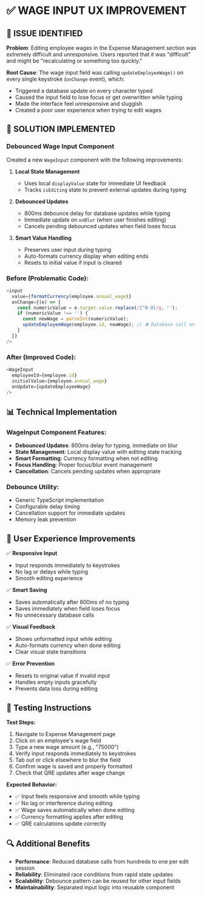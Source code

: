 # ✅ WAGE INPUT UX IMPROVEMENT

## 🚨 **ISSUE IDENTIFIED**

**Problem**: Editing employee wages in the Expense Management section was extremely difficult and unresponsive. Users reported that it was "difficult" and might be "recalculating or something too quickly."

**Root Cause**: The wage input field was calling `updateEmployeeWage()` on every single keystroke (`onChange` event), which:
- Triggered a database update on every character typed
- Caused the input field to lose focus or get overwritten while typing
- Made the interface feel unresponsive and sluggish
- Created a poor user experience when trying to edit wages

## 🔧 **SOLUTION IMPLEMENTED**

### **Debounced Wage Input Component**

Created a new `WageInput` component with the following improvements:

1. **Local State Management**
   - Uses local `displayValue` state for immediate UI feedback
   - Tracks `isEditing` state to prevent external updates during typing

2. **Debounced Updates**
   - 800ms debounce delay for database updates while typing
   - Immediate update on `onBlur` (when user finishes editing)
   - Cancels pending debounced updates when field loses focus

3. **Smart Value Handling**
   - Preserves user input during typing
   - Auto-formats currency display when editing ends
   - Resets to initial value if input is cleared

### **Before (Problematic Code):**
```javascript
<input
  value={formatCurrency(employee.annual_wage)}
  onChange={(e) => {
    const numericValue = e.target.value.replace(/[^0-9]/g, '');
    if (numericValue !== '') {
      const newWage = parseInt(numericValue);
      updateEmployeeWage(employee.id, newWage); // ❌ Database call on every keystroke!
    }
  }}
/>
```

### **After (Improved Code):**
```javascript
<WageInput
  employeeId={employee.id}
  initialValue={employee.annual_wage}
  onUpdate={updateEmployeeWage}
/>
```

## 📊 **Technical Implementation**

### **WageInput Component Features:**
- **Debounced Updates**: 800ms delay for typing, immediate on blur
- **State Management**: Local display value with editing state tracking
- **Smart Formatting**: Currency formatting when not editing
- **Focus Handling**: Proper focus/blur event management
- **Cancellation**: Cancels pending updates when appropriate

### **Debounce Utility:**
- Generic TypeScript implementation
- Configurable delay timing
- Cancellation support for immediate updates
- Memory leak prevention

## 🎯 **User Experience Improvements**

✅ **Responsive Input**
- Input responds immediately to keystrokes
- No lag or delays while typing
- Smooth editing experience

✅ **Smart Saving**
- Saves automatically after 800ms of no typing
- Saves immediately when field loses focus
- No unnecessary database calls

✅ **Visual Feedback**
- Shows unformatted input while editing
- Auto-formats currency when done editing
- Clear visual state transitions

✅ **Error Prevention**
- Resets to original value if invalid input
- Handles empty inputs gracefully
- Prevents data loss during editing

## 🧪 **Testing Instructions**

**Test Steps:**
1. Navigate to Expense Management page
2. Click on an employee's wage field
3. Type a new wage amount (e.g., "75000")
4. Verify input responds immediately to keystrokes
5. Tab out or click elsewhere to blur the field
6. Confirm wage is saved and properly formatted
7. Check that QRE updates after wage change

**Expected Behavior:**
- ✅ Input feels responsive and smooth while typing
- ✅ No lag or interference during editing
- ✅ Wage saves automatically when done editing
- ✅ Currency formatting applies after editing
- ✅ QRE calculations update correctly

## 🔍 **Additional Benefits**

- **Performance**: Reduced database calls from hundreds to one per edit session
- **Reliability**: Eliminated race conditions from rapid state updates  
- **Scalability**: Debounce pattern can be reused for other input fields
- **Maintainability**: Separated input logic into reusable component 